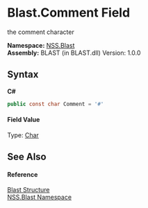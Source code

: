 # Blast.Comment Field
 

the comment character

**Namespace:**&nbsp;<a href="N_NSS_Blast">NSS.Blast</a><br />**Assembly:**&nbsp;BLAST (in BLAST.dll) Version: 1.0.0

## Syntax

**C#**<br />
``` C#
public const char Comment = '#'
```


#### Field Value
Type: <a href="https://docs.microsoft.com/dotnet/api/system.char" target="_blank" rel="noopener noreferrer">Char</a>

## See Also


#### Reference
<a href="T_NSS_Blast_Blast">Blast Structure</a><br /><a href="N_NSS_Blast">NSS.Blast Namespace</a><br />